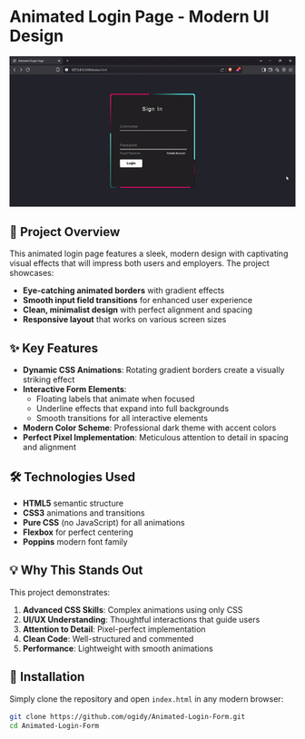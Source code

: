 # Animated Login Page - Modern UI Design

![Animated Login Page Preview](preview.gif)

## 🚀 Project Overview

This animated login page features a sleek, modern design with captivating visual effects that will impress both users and employers. The project showcases:

- **Eye-catching animated borders** with gradient effects
- **Smooth input field transitions** for enhanced user experience
- **Clean, minimalist design** with perfect alignment and spacing
- **Responsive layout** that works on various screen sizes

## ✨ Key Features

- **Dynamic CSS Animations**: Rotating gradient borders create a visually striking effect
- **Interactive Form Elements**:
  - Floating labels that animate when focused
  - Underline effects that expand into full backgrounds
  - Smooth transitions for all interactive elements
- **Modern Color Scheme**: Professional dark theme with accent colors
- **Perfect Pixel Implementation**: Meticulous attention to detail in spacing and alignment

## 🛠️ Technologies Used

- **HTML5** semantic structure
- **CSS3** animations and transitions
- **Pure CSS** (no JavaScript) for all animations
- **Flexbox** for perfect centering
- **Poppins** modern font family

## 💡 Why This Stands Out

This project demonstrates:

1. **Advanced CSS Skills**: Complex animations using only CSS
2. **UI/UX Understanding**: Thoughtful interactions that guide users
3. **Attention to Detail**: Pixel-perfect implementation
4. **Clean Code**: Well-structured and commented
5. **Performance**: Lightweight with smooth animations

## 🔧 Installation

Simply clone the repository and open `index.html` in any modern browser:

```bash
git clone https://github.com/ogidy/Animated-Login-Form.git
cd Animated-Login-Form
```
